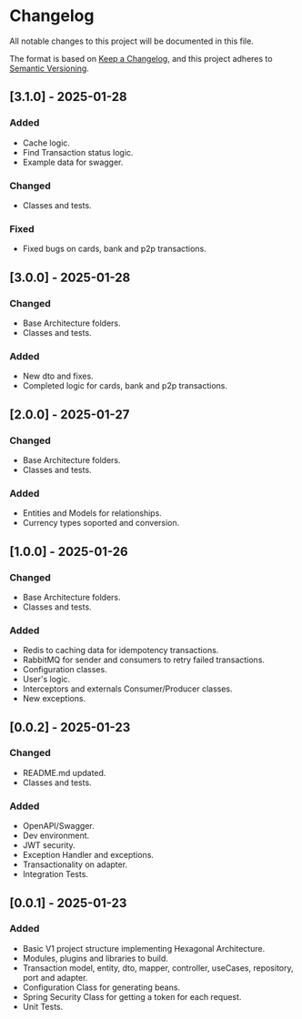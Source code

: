 # Changelog

All notable changes to this project will be documented in this file.

The format is based on [Keep a Changelog](https://keepachangelog.com/en/1.1.0/),
and this project adheres to [Semantic Versioning](https://semver.org/spec/v2.0.0.html).


## [3.1.0] - 2025-01-28

### Added

- Cache logic.
- Find Transaction status logic.
- Example data for swagger.

### Changed

- Classes and tests.

### Fixed

- Fixed bugs on cards, bank and p2p transactions.

## [3.0.0] - 2025-01-28

### Changed

- Base Architecture folders.
- Classes and tests.

### Added

- New dto and fixes.
- Completed logic for cards, bank and p2p transactions.


## [2.0.0] - 2025-01-27

### Changed

- Base Architecture folders.
- Classes and tests.

### Added

- Entities and Models for relationships.
- Currency types soported and conversion.

## [1.0.0] - 2025-01-26

### Changed

- Base Architecture folders.
- Classes and tests.

### Added

- Redis to caching data for idempotency transactions.
- RabbitMQ for sender and consumers to retry failed transactions.
- Configuration classes.
- User's logic.
- Interceptors and externals Consumer/Producer classes.
- New exceptions.

## [0.0.2] - 2025-01-23

### Changed

- README.md updated.
- Classes and tests.

### Added

- OpenAPI/Swagger.
- Dev environment.
- JWT security.
- Exception Handler and exceptions.
- Transactionality on adapter.
- Integration Tests.



## [0.0.1] - 2025-01-23

### Added

- Basic V1 project structure implementing Hexagonal Architecture.
- Modules, plugins and libraries to build.
- Transaction model, entity, dto, mapper, controller, useCases, repository, port and adapter.
- Configuration Class for generating beans.
- Spring Security Class for getting a token for each request.
- Unit Tests.